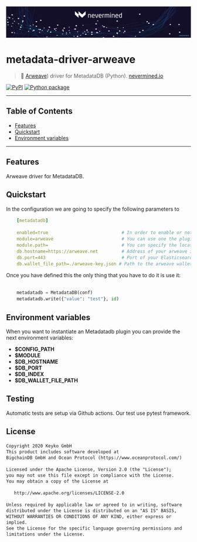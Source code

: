 [![banner](https://raw.githubusercontent.com/nevermined-io/assets/main/images/logo/banner_logo.png)](https://nevermined.io)

# metadata-driver-arweave

>    🐳  [Arweave](https://www.arweave.org/)) driver for MetadataDB (Python).
> [nevermined.io](https://nevermined.io)

[![PyPI](https://img.shields.io/pypi/v/nevermined-metadata-driver-arweave.svg)](https://pypi.org/project/nevermined-metadata-driver-arweave/)
[![Python package](https://github.com/nevermined-io/metadata-driver-arweave/workflows/Python%20package/badge.svg)](https://github.com/nevermined-io/metadata-driver-arweave/actions)

---

## Table of Contents

  - [Features](#features)
  - [Quickstart](#quickstart)
  - [Environment variables](#environment-variables)
---

## Features

Arweave driver for MetadataDB.

## Quickstart

In the configuration we are going to specify the following parameters to

```yaml
    [metadatadb]

    enabled=true                            # In order to enable or not the    plugin
    module=arweave                          # You can use one the plugins       already created. Currently we have elasticsearch, mongodb and bigchaindb, arweave.
    module.path=                            # You can specify the location of your custom plugin.
    db.hostname=https://arweave.net         # Address of your arweave instance.
    db.port=443                             # Port of your Elasticsearch rest API.
    db.wallet_file_path=./arweave-key.json # Path to the arweave wallet key
```

Once you have defined this the only thing that you have to do it is use it:

```python

    metadatadb = MetadataDB(conf)
    metadatadb.write({"value": "test"}, id)

```

## Environment variables

When you want to instantiate an Metadatadb plugin you can provide the next environment variables:

- **$CONFIG_PATH**
- **$MODULE**
- **$DB_HOSTNAME**
- **$DB_PORT**
- **$DB_INDEX**
- **$DB_WALLET_FILE_PATH**

## Testing

Automatic tests are setup via Github actions.
Our test use pytest framework.

## License

```
Copyright 2020 Keyko GmbH
This product includes software developed at
BigchainDB GmbH and Ocean Protocol (https://www.oceanprotocol.com/)

Licensed under the Apache License, Version 2.0 (the "License");
you may not use this file except in compliance with the License.
You may obtain a copy of the License at

   http://www.apache.org/licenses/LICENSE-2.0

Unless required by applicable law or agreed to in writing, software
distributed under the License is distributed on an "AS IS" BASIS,
WITHOUT WARRANTIES OR CONDITIONS OF ANY KIND, either express or implied.
See the License for the specific language governing permissions and
limitations under the License.
```